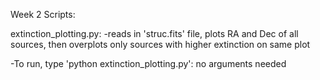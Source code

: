 Week 2 Scripts:

extinction_plotting.py: -reads in 'struc.fits' file, plots RA and Dec of all sources, 
then overplots only sources with higher extinction on same plot

-To run, type 'python extinction_plotting.py': no arguments needed



